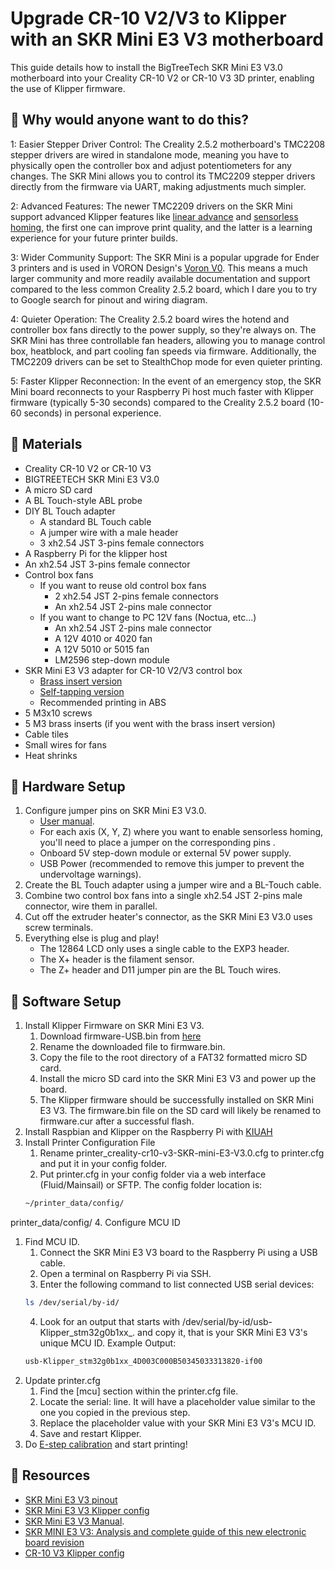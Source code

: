 # Upgrade CR-10 V2/V3 to Klipper with an SKR Mini E3 V3 motherboard
This guide details how to install the BigTreeTech SKR Mini E3 V3.0 motherboard into your Creality CR-10 V2 or CR-10 V3 3D printer, enabling the use of Klipper firmware.

## 🎉 Why would anyone want to do this?

1: Easier Stepper Driver Control: The Creality 2.5.2 motherboard's TMC2208 stepper drivers are wired in standalone mode, meaning you have to physically open the controller box and adjust potentiometers for any changes. The SKR Mini allows you to control its TMC2209 stepper drivers directly from the firmware via UART, making adjustments much simpler.

2: Advanced Features: The newer TMC2209 drivers on the SKR Mini support advanced Klipper features like [linear advance](https://help.prusa3d.com/article/linear-advance_2252) and [sensorless homing](https://all3dp.com/2/klipper-sensorless-homing-simply-explained/), the first one can improve print quality, and the latter is a learning experience for your future printer builds.

3: Wider Community Support: The SKR Mini is a popular upgrade for Ender 3 printers and is used in VORON Design's [Voron V0](https://docs.vorondesign.com/build/electrical/v0_miniE3_v30_wiring.html). This means a much larger community and more readily available documentation and support compared to the less common Creality 2.5.2 board, which I dare you to try to Google search for pinout and wiring diagram.

4: Quieter Operation: The Creality 2.5.2 board wires the hotend and controller box fans directly to the power supply, so they're always on. The SKR Mini has three controllable fan headers, allowing you to manage control box, heatblock, and part cooling fan speeds via firmware. Additionally, the TMC2209 drivers can be set to StealthChop mode for even quieter printing.

5: Faster Klipper Reconnection: In the event of an emergency stop, the SKR Mini board reconnects to your Raspberry Pi host much faster with Klipper firmware (typically 5-30 seconds) compared to the Creality 2.5.2 board (10-60 seconds) in personal experience.

## 🔧 Materials

- Creality CR-10 V2 or CR-10 V3
- BIGTREETECH SKR Mini E3 V3.0
- A micro SD card
- A BL Touch-style ABL probe
- DIY BL Touch adapter
   - A standard BL Touch cable
   - A jumper wire with a male header
   - 3 xh2.54 JST 3-pins female connectors
- A Raspberry Pi for the klipper host
- An xh2.54 JST 3-pins female connector
- Control box fans
   - If you want to reuse old control box fans
      - 2 xh2.54 JST 2-pins female connectors
      - An xh2.54 JST 2-pins male connector
   - If you want to change to PC 12V fans (Noctua, etc...)
      - An xh2.54 JST 2-pins male connector
      - A 12V 4010 or 4020 fan
      - A 12V 5010 or 5015 fan
      - LM2596 step-down module
- SKR Mini E3 V3 adapter for CR-10 V2/V3 control box
   - [Brass insert version](https://www.printables.com/model/1317711-skr-mini-e3-v3-adapter-for-cr-10-v2-v3-control-box)
   - [Self-tapping version](https://www.printables.com/model/399024-skr-mini-e3-v3-adapter-for-cr10v23-control-box-wit)
   - Recommended printing in ABS
- 5 M3x10 screws
- 5 M3 brass inserts (if you went with the brass insert version)
- Cable tiles
- Small wires for fans
- Heat shrinks


## 🔧 Hardware Setup
1. Configure jumper pins on SKR Mini E3 V3.0.
   - [User manual](https://github.com/bigtreetech/BIGTREETECH-SKR-mini-E3/blob/master/hardware/BTT%20SKR%20MINI%20E3%20V3.0/Hardware/BTT%20SKR%20MINI%20E3%20V3.0%20user%20manual.pdf).
   - For each axis (X, Y, Z) where you want to enable sensorless homing, you'll need to place a jumper on the corresponding pins .
   - Onboard 5V step-down module or external 5V power supply.
   - USB Power (recommended to remove this jumper to prevent the undervoltage warnings).
2. Create the BL Touch adapter using a jumper wire and a BL-Touch cable.
3. Combine two control box fans into a single xh2.54 JST 2-pins male connector, wire them in parallel.
4. Cut off the extruder heater's connector, as the SKR Mini E3 V3.0 uses screw terminals.
5. Everything else is plug and play!
   - The 12864 LCD only uses a single cable to the EXP3 header.
   - The X+ header is the filament sensor.
   - The Z+ header and D11 jumper pin are the BL Touch wires.

## 🔧 Software Setup
1. Install Klipper Firmware on SKR Mini E3 V3.
   1. Download firmware-USB.bin from [here](https://github.com/bigtreetech/BIGTREETECH-SKR-mini-E3/blob/master/firmware/V3.0/Klipper/firmware-USB.bin)
   2. Rename the downloaded file to firmware.bin.
   3. Copy the file to the root directory of a FAT32 formatted micro SD card.
   4. Install the micro SD card into the SKR Mini E3 V3 and power up the board.
   5. The Klipper firmware should be successfully installed on SKR Mini E3 V3. The firmware.bin file on the SD card will likely be renamed to firmware.cur after a successful flash.
2. Install Raspbian and Klipper on the Raspberry Pi with [KIUAH](https://github.com/dw-0/kiauh)
3. Install Printer Configuration File
   1. Rename printer_creality-cr10-v3-SKR-mini-E3-V3.0.cfg to printer.cfg and put it in your config folder.
   2. Put printer.cfg in your config folder via a web interface (Fluid/Mainsail) or SFTP. The config folder location is:
   ```Bash
   ~/printer_data/config/
   ```
  printer_data/config/
4. Configure MCU ID
   1. Find MCU ID.
      1. Connect the SKR Mini E3 V3 board to the Raspberry Pi using a USB cable.
      2. Open a terminal on Raspberry Pi via SSH.
      3. Enter the following command to list connected USB serial devices:
      ```Bash
      ls /dev/serial/by-id/
      ```
      4. Look for an output that starts with /dev/serial/by-id/usb-Klipper_stm32g0b1xx_. and copy it, that is your SKR Mini E3 V3's unique MCU ID. Example Output:
      ```Bash
      usb-Klipper_stm32g0b1xx_4D003C000B50345033313820-if00
      ```
   2. Update printer.cfg
      1. Find the [mcu] section within the printer.cfg file.
      2. Locate the serial: line. It will have a placeholder value similar to the one you copied in the previous step.
      3. Replace the placeholder value with your SKR Mini E3 V3's MCU ID.
      4. Save and restart Klipper.
5. Do [E-step calibration](https://www.klipper3d.org/Rotation_Distance.html) and start printing!

## 🔨 Resources

- [SKR Mini E3 V3 pinout](https://github.com/bigtreetech/BIGTREETECH-SKR-mini-E3/blob/master/hardware/BTT%20SKR%20MINI%20E3%20V3.0/Hardware/BTT%20E3%20SKR%20MINI%20V3.0_PIN.pdf)
- [SKR Mini E3 V3 Klipper config](https://github.com/bigtreetech/BIGTREETECH-SKR-mini-E3/blob/master/firmware/V3.0/Klipper/SKR-mini-E3-V3.0-klipper.cfg)
- [SKR Mini E3 V3 Manual](https://github.com/bigtreetech/BIGTREETECH-SKR-mini-E3/blob/master/hardware/BTT%20SKR%20MINI%20E3%20V3.0/Hardware/BTT%20SKR%20MINI%20E3%20V3.0%20user%20manual.pdf).
- [SKR MINI E3 V3: Analysis and complete guide of this new electronic board revision](https://3dwork.io/en/skr-mini-e3-v3/)
- [CR-10 V3 Klipper config](https://github.com/Klipper3d/klipper/blob/master/config/printer-creality-cr10-v3-2020.cfg)


